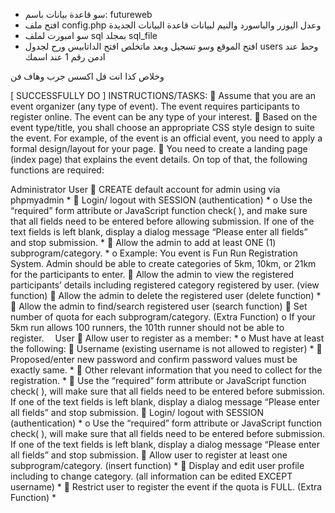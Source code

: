 - سو قاعدة بيانات باسم: futureweb
- افتح ملف config.php وعدل اليوزر والباسورد والنيم لبيانات قاعدة البيانات الجديدة
- سو امبورت لملف sql بمجلد sql_file
- افتح الموقع وسو تسجيل وبعد ماتخلص افتح الداتابيس ورح لجدول users وحط عند ادمن رقم 1 عند اسمك

وخلاص كذا انت فل اكسس جرب وهاف فن

[ SUCCESSFULLY DO ]
INSTRUCTIONS/TASKS: 
	Assume that you are an event organizer (any type of event). The event requires participants to register online. The event can be any type of your interest. 
	Based on the event type/title, you shall choose an appropriate CSS style design to suite the event. For example, of the event is an official event, you need to apply a formal design/layout for your page. 
	You need to create a landing page (index page) that explains the event details. On top of that, the following functions are required:

Administrator User
	CREATE default account for admin using via phpmyadmin *
	Login/ logout with SESSION (authentication) *
o	Use the “required” form attribute or JavaScript function check( ), and make sure that all fields need to be entered before allowing submission. If one of the text fields is left blank, display a dialog message “Please enter all fields” and stop submission. *
	Allow the admin to add at least ONE (1) subprogram/category. *
o	Example: You event is Fun Run Registration System. Admin should be able to create categories of 5km, 10km, or 21km for the participants to enter.
	Allow the admin to view the registered participants’ details including registered category registered by user. (view function) 
	Allow the admin to delete the registered user (delete function) *
	Allow the admin to find/search registered user (search function)
	Set number of quota for each subprogram/category. (Extra Function)
o	If your 5km run allows 100 runners, the 101th runner should not be able to register. 
User
	Allow user to register as a member: *
o	Must have at least the following: 
	Username (existing username is not allowed to register) *
	Proposed/enter new password and confirm password values must be exactly same. *
	Other relevant information that you need to collect for the registration. *
	Use the “required” form attribute or JavaScript function check( ), will make sure that all fields need to be entered before submission. If one of the text fields is left blank, display a dialog message “Please enter all fields” and stop submission.
	Login/ logout with SESSION (authentication) *
o	Use the “required” form attribute or JavaScript function check( ), will make sure that all fields need to be entered before submission. If one of the text fields is left blank, display a dialog message “Please enter all fields” and stop submission.
	Allow user to register at least one subprogram/category. (insert function) *
	Display and edit user profile including to change category. (all information can be edited EXCEPT username) *
	Restrict user to register the event if the quota is FULL. (Extra Function) *
